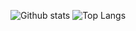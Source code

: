 ![Github stats](https://github-readme-stats.vercel.app/api?username=ashar00&show_icons=true&theme=prussian)
![Top Langs](https://github-readme-stats.vercel.app/api/top-langs/?username=ashar00&show_icons=true&theme=prussian)
